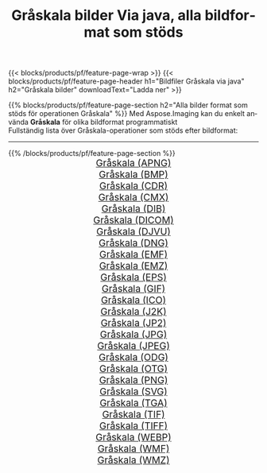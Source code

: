 ﻿---
title: Gråskala bilder Via java, alla bildformat som stöds 
weight: 3920
url: /sv/java/grayscale 
lang: sv
langdirlevel: 2
locales: zh-hans,ja,it,ru,de,es,fr,nl,id,lt,pl,pt,vi,tr,ko,zh-hant,ar,hi,th,sv,cs,uk,he
description: Med Aspose.Imaging kan du enkelt Gråskala bilder via java
---

{{< blocks/products/pf/feature-page-wrap >}}
{{< blocks/products/pf/feature-page-header h1="Bildfiler Gråskala via java" h2="Gråskala bilder" downloadText="Ladda ner" >}}


{{% blocks/products/pf/feature-page-section  h2="Alla bilder format som stöds för operationen Gråskala" %}}
Med Aspose.Imaging kan du enkelt använda **Gråskala** för olika bildformat programmatiskt
<br/>
Fullständig lista över Gråskala-operationer som stöds efter bildformat:
<hr/>
{{% /blocks/products/pf/feature-page-section %}}
<div class="container-fluid productfamilypage bg-gray">
    <div class="convertypes bg-gray agp-content section">
        <div class="container">
		<div class="row other-converters" style="gap: 10px;font-size: 19px;text-align:center;">
		    <div class='col-md-2 other-converter remove-lp remove-rp'><a href="/imaging/sv/java/grayscale/apng" style="padding:15px;">Gråskala (APNG)</a></div><div class='col-md-2 other-converter remove-lp remove-rp'><a href="/imaging/sv/java/grayscale/bmp" style="padding:15px;">Gråskala (BMP)</a></div><div class='col-md-2 other-converter remove-lp remove-rp'><a href="/imaging/sv/java/grayscale/cdr" style="padding:15px;">Gråskala (CDR)</a></div><div class='col-md-2 other-converter remove-lp remove-rp'><a href="/imaging/sv/java/grayscale/cmx" style="padding:15px;">Gråskala (CMX)</a></div><div class='col-md-2 other-converter remove-lp remove-rp'><a href="/imaging/sv/java/grayscale/dib" style="padding:15px;">Gråskala (DIB)</a></div><div class='col-md-2 other-converter remove-lp remove-rp'><a href="/imaging/sv/java/grayscale/dicom" style="padding:15px;">Gråskala (DICOM)</a></div><div class='col-md-2 other-converter remove-lp remove-rp'><a href="/imaging/sv/java/grayscale/djvu" style="padding:15px;">Gråskala (DJVU)</a></div><div class='col-md-2 other-converter remove-lp remove-rp'><a href="/imaging/sv/java/grayscale/dng" style="padding:15px;">Gråskala (DNG)</a></div><div class='col-md-2 other-converter remove-lp remove-rp'><a href="/imaging/sv/java/grayscale/emf" style="padding:15px;">Gråskala (EMF)</a></div><div class='col-md-2 other-converter remove-lp remove-rp'><a href="/imaging/sv/java/grayscale/emz" style="padding:15px;">Gråskala (EMZ)</a></div><div class='col-md-2 other-converter remove-lp remove-rp'><a href="/imaging/sv/java/grayscale/eps" style="padding:15px;">Gråskala (EPS)</a></div><div class='col-md-2 other-converter remove-lp remove-rp'><a href="/imaging/sv/java/grayscale/gif" style="padding:15px;">Gråskala (GIF)</a></div><div class='col-md-2 other-converter remove-lp remove-rp'><a href="/imaging/sv/java/grayscale/ico" style="padding:15px;">Gråskala (ICO)</a></div><div class='col-md-2 other-converter remove-lp remove-rp'><a href="/imaging/sv/java/grayscale/j2k" style="padding:15px;">Gråskala (J2K)</a></div><div class='col-md-2 other-converter remove-lp remove-rp'><a href="/imaging/sv/java/grayscale/jp2" style="padding:15px;">Gråskala (JP2)</a></div><div class='col-md-2 other-converter remove-lp remove-rp'><a href="/imaging/sv/java/grayscale/jpg" style="padding:15px;">Gråskala (JPG)</a></div><div class='col-md-2 other-converter remove-lp remove-rp'><a href="/imaging/sv/java/grayscale/jpeg" style="padding:15px;">Gråskala (JPEG)</a></div><div class='col-md-2 other-converter remove-lp remove-rp'><a href="/imaging/sv/java/grayscale/odg" style="padding:15px;">Gråskala (ODG)</a></div><div class='col-md-2 other-converter remove-lp remove-rp'><a href="/imaging/sv/java/grayscale/otg" style="padding:15px;">Gråskala (OTG)</a></div><div class='col-md-2 other-converter remove-lp remove-rp'><a href="/imaging/sv/java/grayscale/png" style="padding:15px;">Gråskala (PNG)</a></div><div class='col-md-2 other-converter remove-lp remove-rp'><a href="/imaging/sv/java/grayscale/svg" style="padding:15px;">Gråskala (SVG)</a></div><div class='col-md-2 other-converter remove-lp remove-rp'><a href="/imaging/sv/java/grayscale/tga" style="padding:15px;">Gråskala (TGA)</a></div><div class='col-md-2 other-converter remove-lp remove-rp'><a href="/imaging/sv/java/grayscale/tif" style="padding:15px;">Gråskala (TIF)</a></div><div class='col-md-2 other-converter remove-lp remove-rp'><a href="/imaging/sv/java/grayscale/tiff" style="padding:15px;">Gråskala (TIFF)</a></div><div class='col-md-2 other-converter remove-lp remove-rp'><a href="/imaging/sv/java/grayscale/webp" style="padding:15px;">Gråskala (WEBP)</a></div><div class='col-md-2 other-converter remove-lp remove-rp'><a href="/imaging/sv/java/grayscale/wmf" style="padding:15px;">Gråskala (WMF)</a></div><div class='col-md-2 other-converter remove-lp remove-rp'><a href="/imaging/sv/java/grayscale/wmz" style="padding:15px;">Gråskala (WMZ)</a></div>
                </div>
        </div>
    </div>
</div>
<br/>
